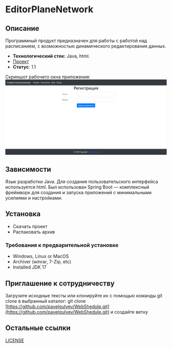 # EditorPlaneNetwork
## Описание
Программный продукт предназначен для работы с работой над расписанием, с возможностью динамического редактирования данных.
- **Технологический стек:** Java, html.
- [Проект](https://github.com/pavelgulyev/WebShedule/releases/download/v1.0.0/Program.zip)
- **Статус**: 1.1


Скриншот рабочего окна приложения: 
![Image alt](https://github.com/pavelgulyev/WebShedule/blob/main/Регистрация.png)

## Зависимости
Язык разработки Java. 
Для создания пользовательского интерфейса используется html.
Был использован Spring Boot — комплексный фреймворк для создания и запуска приложений с минимальными усилиями и настройками.

## Установка
- Скачать проект
- Распаковать архив
### Требования к предварительной установке
- Windows, Linux or MacOS
- Archiver (winrar, 7-Zip, etc)
- Installed JDK 17

## Приглашение к сотрудничеству
Загрузите исходные тексты или клонируйте их с помощью команды git clone в выбранный каталог: git clone [https://github.com/pavelgulyev/WebShedule.git](https://github.com/pavelgulyev/WebShedule.git) и создайте ветку

## Остальные ссылки
[LICENSE]()

